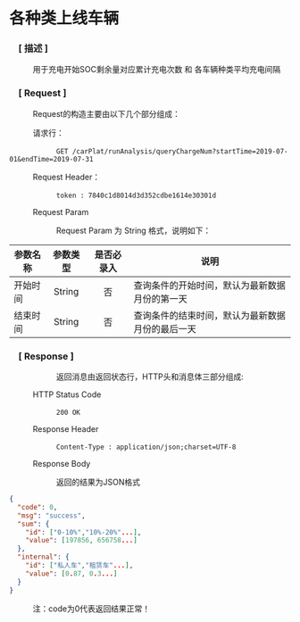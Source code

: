 # 各种类上线车辆

### &ensp;&ensp;[ 描述 ]

&ensp;&ensp;&ensp;&ensp;&ensp;&ensp;用于充电开始SOC剩余量对应累计充电次数 和 各车辆种类平均充电间隔

### &ensp;&ensp;[ Request ]
&ensp;&ensp;&ensp;&ensp;&ensp;&ensp;Request的构造主要由以下几个部分组成：

&ensp;&ensp;&ensp;&ensp;&ensp;&ensp;请求行：

&ensp;&ensp;&ensp;&ensp;&ensp;&ensp;&ensp;&ensp;&ensp;&ensp;&ensp;&ensp;`GET /carPlat/runAnalysis/queryChargeNum?startTime=2019-07-01&endTime=2019-07-31`

&ensp;&ensp;&ensp;&ensp;&ensp;&ensp;Request Header：

&ensp;&ensp;&ensp;&ensp;&ensp;&ensp;&ensp;&ensp;&ensp;&ensp;&ensp;&ensp;`token : 7840c1d8014d3d352cdbe1614e30301d`

&ensp;&ensp;&ensp;&ensp;&ensp;&ensp;Request Param

&ensp;&ensp;&ensp;&ensp;&ensp;&ensp;&ensp;&ensp;&ensp;&ensp;&ensp;&ensp;Request Param 为 String 格式，说明如下：

参数名称|参数类型|是否必录入|说明
--|:--:|:--:|--
开始时间 | String | 否 | 查询条件的开始时间，默认为最新数据月份的第一天
结束时间 | String | 否 | 查询条件的结束时间，默认为最新数据月份的最后一天

### &ensp;&ensp;[ Response ]
&ensp;&ensp;&ensp;&ensp;&ensp;&ensp;&ensp;&ensp;&ensp;&ensp;&ensp;&ensp;返回消息由返回状态行，HTTP头和消息体三部分组成:

&ensp;&ensp;&ensp;&ensp;&ensp;&ensp;HTTP Status Code

&ensp;&ensp;&ensp;&ensp;&ensp;&ensp;&ensp;&ensp;&ensp;&ensp;&ensp;&ensp;`200 OK`

&ensp;&ensp;&ensp;&ensp;&ensp;&ensp;Response Header

&ensp;&ensp;&ensp;&ensp;&ensp;&ensp;&ensp;&ensp;&ensp;&ensp;&ensp;&ensp;`Content-Type : application/json;charset=UTF-8`

&ensp;&ensp;&ensp;&ensp;&ensp;&ensp;Response Body

&ensp;&ensp;&ensp;&ensp;&ensp;&ensp;&ensp;&ensp;&ensp;&ensp;&ensp;&ensp;返回的结果为JSON格式

``` json
{
  "code": 0,
  "msg": "success",
  "sum": {
	"id": ["0-10%","10%-20%"...],
	"value": [197856, 656758...]
  },
  "internal": {
	"id": ["私人车","租赁车"...],
	"value": [0.87, 0.3...]
  }
}
```

&ensp;&ensp;&ensp;&ensp;&ensp;&ensp;注：code为0代表返回结果正常！
